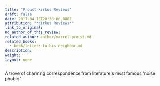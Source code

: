 ```yaml
---
title: "Proust Kirkus Reviews"
draft: false
date: 2017-04-18T20:30:00.000Z
attribution: "*Kirkus Reviews*"
link_to_original:
nd_author_of_this_review:
related_author: author/marcel-proust.md
related_books:
  - book/letters-to-his-neighbor.md
description:
weight:
layout: none
---
```

A trove of charming correspondence from literature's most famous 'noise phobic.'

